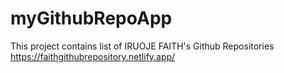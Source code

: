 # myGithubRepoApp
This project contains list of IRUOJE FAITH's Github Repositories
https://faithgithubrepository.netlify.app/
